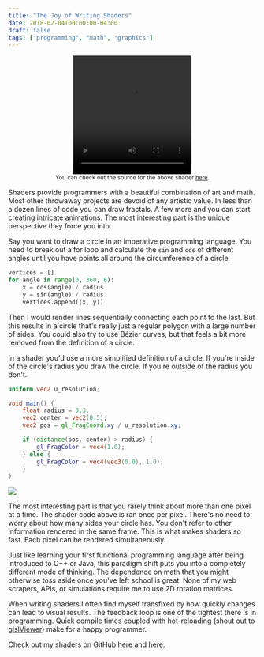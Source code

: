 ```yaml
---
title: "The Joy of Writing Shaders"
date: 2018-02-04T00:00:00-04:00
draft: false
tags: ["programming", "math", "graphics"]
---
```


<center>
    <video autoplay="" loop="" width="240" height="240">
        <source src="/blog/image/shaders/hole.frag.mp4" type="video/mp4">
    </video>
    <br />
    <small>You can check out the source for the above shader <a href="https://www.shadertoy.com/view/4dcyzH">here</a>.</small>
</center>

Shaders provide programmers with a beautiful combination of art and math. Most other throwaway projects are devoid of any artistic value. In less than a dozen lines of code you can draw fractals. A few more and you can start creating intricate animations. The most interesting part is the unique perspective they force you into.

Say you want to draw a circle in an imperative programming language. You need to break out a for loop and calculate the `sin` and `cos` of different angles until you have points all around the circumference of a circle.

```python
vertices = []  
for angle in range(0, 360, 6):  
    x = cos(angle) / radius  
    y = sin(angle) / radius  
    vertices.append((x, y))
```

Then I would render lines sequentially connecting each point to the last. But this results in a circle that's really just a regular polygon with a large number of sides. You could also try to use Bézier curves, but that feels a bit more removed from the definition of a circle.

In a shader you'd use a more simplified definition of a circle. If you're inside of the circle's radius you draw the circle. If you're outside of the radius you don't.

```glsl
uniform vec2 u_resolution;  

void main() {  
    float radius = 0.3;  
    vec2 center = vec2(0.5);  
    vec2 pos = gl_FragCoord.xy / u_resolution.xy;  

    if (distance(pos, center) > radius) {  
        gl_FragColor = vec4(1.0);  
    } else {  
        gl_FragColor = vec4(vec3(0.0), 1.0);  
    }  
}
```

![](/blog/image/shaders/circle_1.png)

The most interesting part is that you rarely think about more than one pixel at a time. The shader code above is ran once per pixel. There's no need to worry about how many sides your circle has. You don't refer to other information rendered in the same frame. This is what makes shaders so fast. Each pixel can be rendered simultaneously.

Just like learning your first functional programming language after being introduced to C++ or Java, this paradigm shift puts you into a completely different mode of thinking. The dependence on math that you might otherwise toss aside once you've left school is great. None of my web scrapers, APIs, or simulations require me to use 2D rotation matrices.

When writing shaders I often find myself transfixed by how quickly changes can lead to visual results. The feedback loop is one of the tightest there is in programming. Quick compile times coupled with hot-reloading (shout out to [glslViewer](https://github.com/patriciogonzalezvivo/glslViewer)) make for a happy programmer.

Check out my shaders on GitHub [here](https://github.com/danthedaniel/shaders) and [here](https://github.com/teaearlgraycold/shadron).
